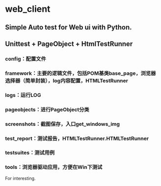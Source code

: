 # web_client

## Simple Auto test for Web ui with Python.

## Unittest + PageObject + HtmlTestRunner

### config：配置文件
### framework：主要的逻辑文件，包括POM基类base_page，浏览器选择器（简单封装），log内容配置，HTMLTestRunner
### logs：运行LOG
### pageobjects：进行PageObject分类
### screenshots：截图保存，入口get_windows_img
### test_report：测试报告，HTMLTestRunner.HTMLTestRunner
### testsuites：测试用例
### tools：浏览器驱动应用，方便在Win下测试


For interesting.
